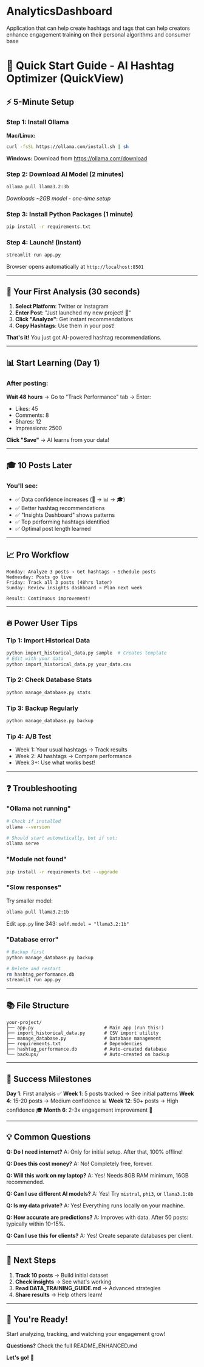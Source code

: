 # AnalyticsDashboard
Application that can help create hashtags and tags that can help creators enhance engagement training on their personal algorithms and consumer base

# 🚀 Quick Start Guide - AI Hashtag Optimizer (QuickView)

## ⚡ 5-Minute Setup

### Step 1: Install Ollama

**Mac/Linux:**
```bash
curl -fsSL https://ollama.com/install.sh | sh
```

**Windows:**
Download from https://ollama.com/download

### Step 2: Download AI Model (2 minutes)
```bash
ollama pull llama3.2:3b
```
*Downloads ~2GB model - one-time setup*

### Step 3: Install Python Packages (1 minute)
```bash
pip install -r requirements.txt
```

### Step 4: Launch! (instant)
```bash
streamlit run app.py
```

Browser opens automatically at `http://localhost:8501`

---

## 🎯 Your First Analysis (30 seconds)

1. **Select Platform**: Twitter or Instagram
2. **Enter Post**: "Just launched my new project! 🚀"
3. **Click "Analyze"**: Get instant recommendations
4. **Copy Hashtags**: Use them in your post!

**That's it!** You just got AI-powered hashtag recommendations.

---

## 📊 Start Learning (Day 1)

### After posting:

**Wait 48 hours** → Go to "Track Performance" tab → Enter:
- Likes: 45
- Comments: 8
- Shares: 12
- Impressions: 2500

**Click "Save"** → AI learns from your data!

---

## 🎓 10 Posts Later

### You'll see:
- ✅ Data confidence increases (🌱 → 📊 → 🎓)
- ✅ Better hashtag recommendations
- ✅ "Insights Dashboard" shows patterns
- ✅ Top performing hashtags identified
- ✅ Optimal post length learned

---

## 📈 Pro Workflow

```
Monday: Analyze 3 posts → Get hashtags → Schedule posts
Wednesday: Posts go live
Friday: Track all 3 posts (48hrs later)
Sunday: Review insights dashboard → Plan next week

Result: Continuous improvement!
```

---

## 🔥 Power User Tips

### Tip 1: Import Historical Data
```bash
python import_historical_data.py sample  # Creates template
# Edit with your data
python import_historical_data.py your_data.csv
```

### Tip 2: Check Database Stats
```bash
python manage_database.py stats
```

### Tip 3: Backup Regularly
```bash
python manage_database.py backup
```

### Tip 4: A/B Test
- Week 1: Your usual hashtags → Track results
- Week 2: AI hashtags → Compare performance
- Week 3+: Use what works best!

---

## ❓ Troubleshooting

### "Ollama not running"
```bash
# Check if installed
ollama --version

# Should start automatically, but if not:
ollama serve
```

### "Module not found"
```bash
pip install -r requirements.txt --upgrade
```

### "Slow responses"
Try smaller model:
```bash
ollama pull llama3.2:1b
```
Edit `app.py` line 343: `self.model = "llama3.2:1b"`

### "Database error"
```bash
# Backup first
python manage_database.py backup

# Delete and restart
rm hashtag_performance.db
streamlit run app.py
```

---

## 📚 File Structure

```
your-project/
├── app.py                          # Main app (run this!)
├── import_historical_data.py       # CSV import utility
├── manage_database.py              # Database management
├── requirements.txt                # Dependencies
├── hashtag_performance.db          # Auto-created database
└── backups/                        # Auto-created on backup
```

---

## 🎯 Success Milestones

**Day 1**: First analysis ✅
**Week 1**: 5 posts tracked → See initial patterns
**Week 4**: 15-20 posts → Medium confidence 📊
**Week 12**: 50+ posts → High confidence 🎓
**Month 6**: 2-3x engagement improvement 🚀

---

## 💡 Common Questions

**Q: Do I need internet?**
A: Only for initial setup. After that, 100% offline!

**Q: Does this cost money?**
A: No! Completely free, forever.

**Q: Will this work on my laptop?**
A: Yes! Needs 8GB RAM minimum, 16GB recommended.

**Q: Can I use different AI models?**
A: Yes! Try `mistral`, `phi3`, or `llama3.1:8b`

**Q: Is my data private?**
A: Yes! Everything runs locally on your machine.

**Q: How accurate are predictions?**
A: Improves with data. After 50 posts: typically within 10-15%.

**Q: Can I use this for clients?**
A: Yes! Create separate databases per client.

---

## 🚀 Next Steps

1. **Track 10 posts** → Build initial dataset
2. **Check insights** → See what's working
3. **Read DATA_TRAINING_GUIDE.md** → Advanced strategies
4. **Share results** → Help others learn!

---

## 🎉 You're Ready!

Start analyzing, tracking, and watching your engagement grow!

**Questions?** Check the full README_ENHANCED.md

**Let's go!** 🚀
